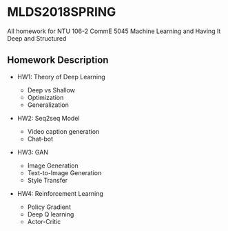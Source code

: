 # MLDS2018SPRING
All homework for NTU 106-2 CommE 5045 Machine Learning and Having It Deep and Structured

## Homework Description

- HW1: Theory of Deep Learning
	- Deep vs Shallow
	- Optimization
	- Generalization

- HW2: Seq2seq Model
	- Video caption generation
	- Chat-bot

- HW3: GAN
	- Image Generation
	- Text-to-Image Generation
	- Style Transfer

- HW4: Reinforcement Learning
	- Policy Gradient
	- Deep Q learning
	- Actor-Critic

